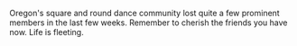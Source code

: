 Oregon's square and round dance community lost quite a few prominent members in the last few weeks.  Remember to cherish the friends you have now.  Life is fleeting.